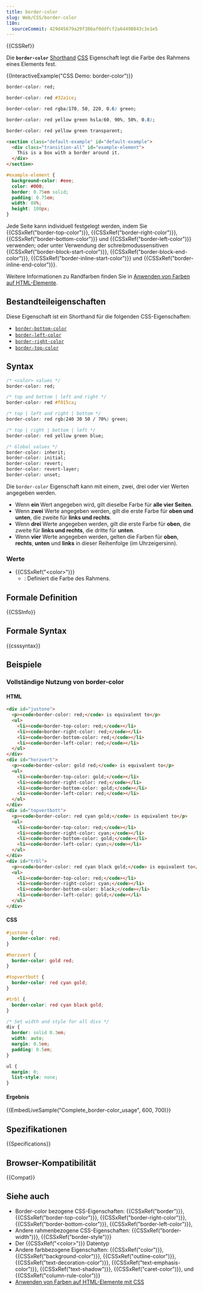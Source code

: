 ```yaml
---
title: border-color
slug: Web/CSS/border-color
l10n:
  sourceCommit: 429d45679a29f386af0ddfcf2a64498843c3e1e5
---
```


{{CSSRef}}

Die **`border-color`** [Shorthand](/de/docs/Web/CSS/CSS_cascade/Shorthand_properties) [CSS](/de/docs/Web/CSS) Eigenschaft legt die Farbe des Rahmens eines Elements fest.

{{InteractiveExample("CSS Demo: border-color")}}

```css interactive-example-choice
border-color: red;
```

```css interactive-example-choice
border-color: red #32a1ce;
```

```css interactive-example-choice
border-color: red rgba(170, 50, 220, 0.6) green;
```

```css interactive-example-choice
border-color: red yellow green hsla(60, 90%, 50%, 0.8);
```

```css interactive-example-choice
border-color: red yellow green transparent;
```

```html interactive-example
<section class="default-example" id="default-example">
  <div class="transition-all" id="example-element">
    This is a box with a border around it.
  </div>
</section>
```

```css interactive-example
#example-element {
  background-color: #eee;
  color: #000;
  border: 0.75em solid;
  padding: 0.75em;
  width: 80%;
  height: 100px;
}
```

Jede Seite kann individuell festgelegt werden, indem Sie {{CSSxRef("border-top-color")}}, {{CSSxRef("border-right-color")}}, {{CSSxRef("border-bottom-color")}} und {{CSSxRef("border-left-color")}} verwenden; oder unter Verwendung der schreibmodussensitiven {{CSSxRef("border-block-start-color")}}, {{CSSxRef("border-block-end-color")}}, {{CSSxRef("border-inline-start-color")}} und {{CSSxRef("border-inline-end-color")}}.

Weitere Informationen zu Randfarben finden Sie in [Anwenden von Farben auf HTML-Elemente](/de/docs/Web/CSS/CSS_colors/Applying_color#borders).

## Bestandteileigenschaften

Diese Eigenschaft ist ein Shorthand für die folgenden CSS-Eigenschaften:

- [`border-bottom-color`](/de/docs/Web/CSS/border-bottom-color)
- [`border-left-color`](/de/docs/Web/CSS/border-left-color)
- [`border-right-color`](/de/docs/Web/CSS/border-right-color)
- [`border-top-color`](/de/docs/Web/CSS/border-top-color)

## Syntax

```css
/* <color> values */
border-color: red;

/* top and bottom | left and right */
border-color: red #f015ca;

/* top | left and right | bottom */
border-color: red rgb(240 30 50 / 70%) green;

/* top | right | bottom | left */
border-color: red yellow green blue;

/* Global values */
border-color: inherit;
border-color: initial;
border-color: revert;
border-color: revert-layer;
border-color: unset;
```

Die `border-color` Eigenschaft kann mit einem, zwei, drei oder vier Werten angegeben werden.

- Wenn **ein** Wert angegeben wird, gilt dieselbe Farbe für **alle vier Seiten**.
- Wenn **zwei** Werte angegeben werden, gilt die erste Farbe für **oben und unten**, die zweite für **links und rechts**.
- Wenn **drei** Werte angegeben werden, gilt die erste Farbe für **oben**, die zweite für **links und rechts**, die dritte für **unten**.
- Wenn **vier** Werte angegeben werden, gelten die Farben für **oben**, **rechts**, **unten** und **links** in dieser Reihenfolge (im Uhrzeigersinn).

### Werte

- {{CSSxRef("&lt;color&gt;")}}
  - : Definiert die Farbe des Rahmens.

## Formale Definition

{{CSSInfo}}

## Formale Syntax

{{csssyntax}}

## Beispiele

### Vollständige Nutzung von border-color

#### HTML

```html
<div id="justone">
  <p><code>border-color: red;</code> is equivalent to</p>
  <ul>
    <li><code>border-top-color: red;</code></li>
    <li><code>border-right-color: red;</code></li>
    <li><code>border-bottom-color: red;</code></li>
    <li><code>border-left-color: red;</code></li>
  </ul>
</div>
<div id="horzvert">
  <p><code>border-color: gold red;</code> is equivalent to</p>
  <ul>
    <li><code>border-top-color: gold;</code></li>
    <li><code>border-right-color: red;</code></li>
    <li><code>border-bottom-color: gold;</code></li>
    <li><code>border-left-color: red;</code></li>
  </ul>
</div>
<div id="topvertbott">
  <p><code>border-color: red cyan gold;</code> is equivalent to</p>
  <ul>
    <li><code>border-top-color: red;</code></li>
    <li><code>border-right-color: cyan;</code></li>
    <li><code>border-bottom-color: gold;</code></li>
    <li><code>border-left-color: cyan;</code></li>
  </ul>
</div>
<div id="trbl">
  <p><code>border-color: red cyan black gold;</code> is equivalent to</p>
  <ul>
    <li><code>border-top-color: red;</code></li>
    <li><code>border-right-color: cyan;</code></li>
    <li><code>border-bottom-color: black;</code></li>
    <li><code>border-left-color: gold;</code></li>
  </ul>
</div>
```

#### CSS

```css
#justone {
  border-color: red;
}

#horzvert {
  border-color: gold red;
}

#topvertbott {
  border-color: red cyan gold;
}

#trbl {
  border-color: red cyan black gold;
}

/* Set width and style for all divs */
div {
  border: solid 0.3em;
  width: auto;
  margin: 0.5em;
  padding: 0.5em;
}

ul {
  margin: 0;
  list-style: none;
}
```

#### Ergebnis

{{EmbedLiveSample("Complete_border-color_usage", 600, 700)}}

## Spezifikationen

{{Specifications}}

## Browser-Kompatibilität

{{Compat}}

## Siehe auch

- Border-color bezogene CSS-Eigenschaften: {{CSSxRef("border")}}, {{CSSxRef("border-top-color")}}, {{CSSxRef("border-right-color")}}, {{CSSxRef("border-bottom-color")}}, {{CSSxRef("border-left-color")}},
- Andere rahmenbezogene CSS-Eigenschaften: {{CSSxRef("border-width")}}, {{CSSxRef("border-style")}}
- Der {{CSSxRef("&lt;color&gt;")}} Datentyp
- Andere farbbezogene Eigenschaften: {{CSSxRef("color")}}, {{CSSxRef("background-color")}}, {{CSSxRef("outline-color")}}, {{CSSxRef("text-decoration-color")}}, {{CSSxRef("text-emphasis-color")}}, {{CSSxRef("text-shadow")}}, {{CSSxRef("caret-color")}}, und {{CSSxRef("column-rule-color")}}
- [Anwenden von Farben auf HTML-Elemente mit CSS](/de/docs/Web/CSS/CSS_colors/Applying_color)
